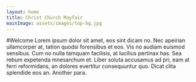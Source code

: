 ```yaml
---
layout: home
title: Christ Church Mayfair
mainImage: assets/images/top-bg.jpg
---
```

#Welcome
Lorem ipsum dolor sit amet, eos sint dicam no. Nec apeirian ullamcorper at, tation quodsi forensibus et eos. Vis no audiam euismod sensibus. Cum no nulla tamquam facilisis, at lucilius pertinax has. Sea rebum expetenda mnesarchum et. Liber soluta accusamus ad pri, eam at ferri reformidans, an dolores evertitur consequuntur quo. Dicat clita splendide eos an.
Another para.
